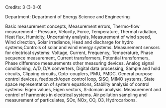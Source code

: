 Credits: 3 (3-0-0)

Department: Department of Energy Science and Engineering

Basic measurement concepts, Measurement errors, Thermo-flow measurement – Pressure, Velocity, Force, Temperature, Thermal radiation, Heat flux, Humidity, Uncertainty analysis, Measurement of wind speed, Wind direction, Solar irradiance, Head and discharge for hydro systems;Controls of solar and wind energy systems. Measurement sensors for electrical systems: Voltage, Current, Frequency, Temperature, Phase sequence measurement, Current transformers, Potential transformers, Phase difference measurements other measuring devices. Analog signal conditioning, A/D, D/A converters, Digital data processing, Sample and hold circuits, Clipping circuits, Opto-couplers, PMU, PMDC. General purpose control devices, feedback/open control loop, SISO, MIMO systems, State space representation of system equations, Stability analysis of control systems: Eigen values, Eigen vectors, S-domain analysis. Measurement and control of harmonics in electrical systems. Air pollution sampling and measurement of particulates, SOx, NOx, CO, O3, Hydrocarbons.